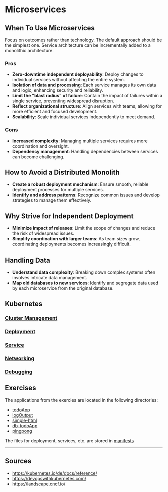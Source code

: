 # Microservices

## When To Use Microservices

Focus on outcomes rather than technology. The default approach should be the simplest one. Service architecture can be incrementally added to a monolithic architecture.

### Pros

- **Zero-downtime independent deployability**: Deploy changes to individual services without affecting the entire system.
- **Isolation of data and processing**: Each service manages its own data and logic, enhancing security and reliability.
- **Limit the "blast radius" of failure**: Contain the impact of failures within a single service, preventing widespread disruption.
- **Reflect organizational structure**: Align services with teams, allowing for more efficient and focused development.
- **Scalability**: Scale individual services independently to meet demand.

### Cons

- **Increased complexity**: Managing multiple services requires more coordination and oversight.
- **Dependency management**: Handling dependencies between services can become challenging.

## How to Avoid a Distributed Monolith

- **Create a robust deployment mechanism**: Ensure smooth, reliable deployment processes for multiple services.
- **Identify and address patterns**: Recognize common issues and develop strategies to manage them effectively.

## Why Strive for Independent Deployment

- **Minimize impact of releases**: Limit the scope of changes and reduce the risk of widespread issues.
- **Simplify coordination with larger teams**: As team sizes grow, coordinating deployments becomes increasingly difficult.

## Handling Data

- **Understand data complexity**: Breaking down complex systems often involves intricate data management.
- **Map old databases to new services**: Identify and segregate data used by each microservice from the original database.

## Kubernetes

### [Cluster Management](notes/ClusterManagement.md)

### [Deployment](notes/Deployment.md)

### [Service](notes/Service.md)

### [Networking](notes/Networking.md)

### [Debugging](notes/Debugging.md)


## Exercises

The applications from the exercies are located in the following directories:

* [todoApp](apps/todoApp/)
* [logOutput](apps/LogOutput/)
* [simple-html](apps/simple-html/)
* [db-todoApp](apps/db-todoApp/)
* [pingpong](apps/PingPong/)

The files for deployment, services, etc. are stored in [manifests](manifests/)

---

## Sources

- <https://kubernetes.io/de/docs/reference/>
- <https://devopswithkubernetes.com/>
- <https://landscape.cncf.io/>